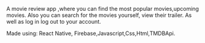 A movie review app ,where you can find the most popular movies,upcoming movies. Also you can search for the movies yourself, view their trailer. As well as log in log out to your account.

Made using: React Native, Firebase,Javascript,Css,Html,TMDBApi.
